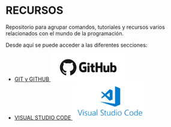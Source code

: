 <link href="style.css" rel="stylesheet"></link>

# RECURSOS
Repositorio para agrupar comandos, tutoriales y recursos varios relacionados con el mundo de la programación.

Desde aquí se puede acceder a las diferentes secciones:


- <div><a href="/GitHub">GIT y GITHUB <img src="GitHub/img/logo.png#right" width="200"></a></div>



- <div><a href="/VSCode">VISUAL STUDIO CODE <img src="VSCode/img/logo.png#right" width="200"></div>

